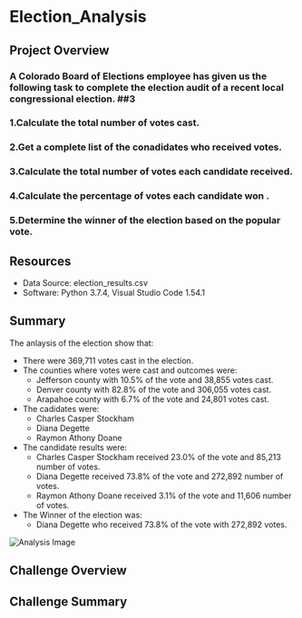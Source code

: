 # Election_Analysis #
## **Project Overview** #
 
### A Colorado Board of Elections employee has given us the following task to complete the election audit of a recent local congressional election. ##3

### 1.Calculate the total number of votes cast. ###
### 2.Get a complete list of the conadidates who received votes. ###
### 3.Calculate the total number of votes each candidate received. ###
### 4.Calculate the percentage of votes each candidate won . ###
### 5.Determine the winner of the election based on the popular vote. ###

## **Resources** ##
* Data Source: election_results.csv
* Software: Python 3.7.4, Visual Studio Code 1.54.1

## **Summary** ##

The anlaysis of the election show that:

* There were 369,711 votes cast in the election.
* The counties where votes were cast and outcomes were:
  * Jefferson county with 10.5% of the vote and 38,855 votes cast.
  * Denver county with 82.8% of the vote and 306,055 votes cast.
  * Arapahoe county with 6.7% of the vote and 24,801 votes cast.
* The cadidates were:
  * Charles Casper Stockham
  * Diana Degette
  * Raymon Athony Doane
* The candidate results were:
  * Charles Casper Stockham received 23.0% of the vote and 85,213 number of votes.
  * Diana Degette received 73.8% of the vote and 272,892 number of votes.
  * Raymon Athony Doane received 3.1% of the vote and 11,606 number of votes.
* The Winner of the election was:
  * Diana Degette who received 73.8% of the vote with 272,892 votes.

![Analysis Image](https://user-images.githubusercontent.com/78942457/111059295-83ede700-8462-11eb-9502-0817c789ef67.PNG)
  
## **Challenge Overview** ##

## **Challenge Summary** ##

